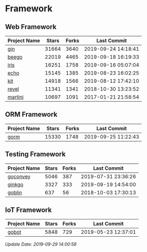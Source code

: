 # Framework

## Web Framework

| Project Name | Stars | Forks | Last Commit |
| ------------ | ----- | ----- | ----------- |
| [gin](https://github.com/gin-gonic/gin) | 31664 | 3640 | 2019-09-24 14:18:41 |
| [beego](https://github.com/astaxie/beego) | 22019 | 4465 | 2019-09-18 16:19:33 |
| [iris](https://github.com/kataras/iris) | 16251 | 1758 | 2019-09-16 05:07:04 |
| [echo](https://github.com/labstack/echo) | 15145 | 1385 | 2019-08-23 16:02:25 |
| [kit](https://github.com/go-kit/kit) | 14918 | 1566 | 2019-08-12 17:42:10 |
| [revel](https://github.com/revel/revel) | 11341 | 1341 | 2018-10-30 13:23:52 |
| [martini](https://github.com/go-martini/martini) | 10697 | 1091 | 2017-01-21 21:58:54 |

## ORM Framework

| Project Name | Stars | Forks | Last Commit |
| ------------ | ----- | ----- | ----------- |
| [gorm](https://github.com/jinzhu/gorm) | 15330 | 1748 | 2019-09-25 11:22:43 |

## Testing Framework

| Project Name | Stars | Forks | Last Commit |
| ------------ | ----- | ----- | ----------- |
| [goconvey](https://github.com/smartystreets/goconvey) | 5046 | 387 | 2019-07-31 23:36:26 |
| [ginkgo](https://github.com/onsi/ginkgo) | 3327 | 333 | 2019-09-19 14:54:00 |
| [goblin](https://github.com/franela/goblin) | 637 | 56 | 2018-10-03 17:30:13 |

## IoT Framework

| Project Name | Stars | Forks | Last Commit |
| ------------ | ----- | ----- | ----------- |
| [gobot](https://github.com/hybridgroup/gobot) | 5848 | 729 | 2019-05-23 12:37:01 |

*Update Date: 2019-09-29 14:00:58*